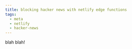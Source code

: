 ```yaml
---
title: blocking hacker news with netlify edge functions
tags:
  - meta
  - netlify
  - hacker-news
---
```


blah blah!
